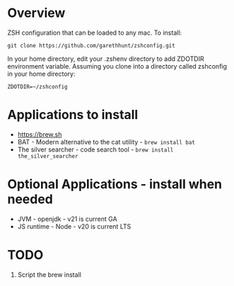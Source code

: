 # Overview

ZSH configuration that can be loaded to any mac.  To install:

    git clone https://github.com/garethhunt/zshconfig.git

In your home directory, edit your .zshenv directory to add ZDOTDIR environment variable. Assuming you clone into a directory called zshconfig in your home directory:

    ZDOTDIR=~/zshconfig


# Applications to install

* https://brew.sh
* BAT - Modern alternative to the cat utility - `brew install bat`
* The silver searcher - code search tool - `brew install the_silver_searcher`

# Optional Applications - install when needed
* JVM - openjdk - v21 is current GA
* JS runtime - Node - v20 is current LTS

# TODO

1. Script the brew install
